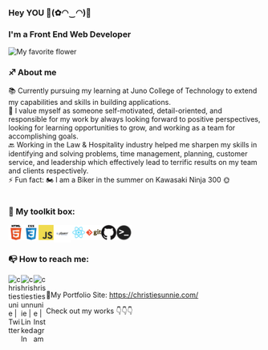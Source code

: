 ### Hey YOU 🔆(✿◠‿◠)🔆

### I'm a Front End Web Developer
<img src="https://s3.amazonaws.com/shecodesio-production/uploads/files/000/005/570/original/Untitled.png?1614963312" alt="My favorite flower" width="800" height="300">

### ♐ About me
📚 Currently pursuing my learning at Juno College of Technology to extend my capabilities and skills in building applications.
<br/>
💎 I value myself as someone self-motivated, detail-oriented, and responsible for my work by always looking forward to positive perspectives, looking for learning opportunities to grow, and working as a team for accomplishing goals.
<br/>
🔙 Working in the Law & Hospitality industry helped me sharpen my skills in identifying and solving problems, time management, planning, customer service, and leadership which effectively lead to terrific results on my team and clients respectively.
<br/>
⚡ Fun fact:  🏍 I am a Biker in the summer on Kawasaki Ninja 300 🌞
<br />
<br />

### 🧰 My toolkit box:
<img align="left" alt="HTML5" width="30px" src="https://raw.githubusercontent.com/github/explore/80688e429a7d4ef2fca1e82350fe8e3517d3494d/topics/html/html.png" />
<img align="left" alt="CSS3" width="30px" src="https://raw.githubusercontent.com/github/explore/80688e429a7d4ef2fca1e82350fe8e3517d3494d/topics/css/css.png" />
<img align="left" alt="JavaScript" width="30px" src="https://raw.githubusercontent.com/github/explore/80688e429a7d4ef2fca1e82350fe8e3517d3494d/topics/javascript/javascript.png" />
<img align="left" alt="jQuery" width="35px" src="https://raw.githubusercontent.com/github/explore/80688e429a7d4ef2fca1e82350fe8e3517d3494d/topics/jquery/jquery.png" />
<img align="left" alt="React" width="30px" src="https://raw.githubusercontent.com/github/explore/80688e429a7d4ef2fca1e82350fe8e3517d3494d/topics/react/react.png" />
<img align="left" alt="Git" width="30px" src="https://raw.githubusercontent.com/github/explore/80688e429a7d4ef2fca1e82350fe8e3517d3494d/topics/git/git.png" />
<img align="left" alt="GitHub" width="30px" src="https://raw.githubusercontent.com/github/explore/78df643247d429f6cc873026c0622819ad797942/topics/github/github.png" />
<img align="left" alt="Terminal" width="30px" src="https://raw.githubusercontent.com/github/explore/80688e429a7d4ef2fca1e82350fe8e3517d3494d/topics/terminal/terminal.png" />
<br />
<br />

### 📭 How to reach me:
[<img align="left" alt="christiesunie | Twitter" width="25px" src="https://cdn.jsdelivr.net/npm/simple-icons@v3/icons/twitter.svg" />][twitter]
[<img align="left" alt="christiesunnie | LinkedIn" width="25px" src="https://cdn.jsdelivr.net/npm/simple-icons@v3/icons/linkedin.svg" />][linkedin]
[<img align="left" alt="christiesunie | Instagram" width="25px"  src="https://cdn.jsdelivr.net/npm/simple-icons@v3/icons/instagram.svg" />][instagram]
<br /> 
 
[twitter]: https://twitter.com/christiesunnie
[linkedin]: https://www.linkedin.com/in/christiesunnie/
[instagram]: https://www.instagram.com/christiesunnie/

🔗My Portfolio Site: https://christiesunnie.com/

<p>Check out my works 👇👇👇</p>

